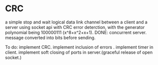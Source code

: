 # CRC
a simple stop and wait logical data link channel between a client and a server using socket api with CRC error deterction, with the generator polynomial being 100000111 (x^8+x^2+x+1).
DONE:
concurrent server.
message converted into bits before sending.

 To do:
 implement CRC.
 implement inclusion of errors .
 implement timer in client.
 implement soft closing of ports in server.(graceful release of open socket.)

